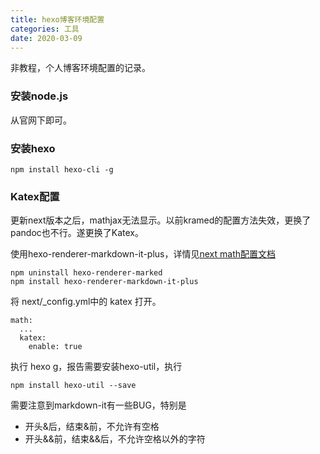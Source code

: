 ```yaml
---
title: hexo博客环境配置
categories: 工具
date: 2020-03-09
---
```

非教程，个人博客环境配置的记录。

### 安装node.js
从官网下即可。
### 安装hexo

```
npm install hexo-cli -g
```
### Katex配置
更新next版本之后，mathjax无法显示。以前kramed的配置方法失效，更换了pandoc也不行。遂更换了Katex。

<!-- more -->

使用hexo-renderer-markdown-it-plus，详情见[next math配置文档](https://github.com/theme-next/hexo-theme-next/blob/master/docs/MATH.md)

```
npm uninstall hexo-renderer-marked
npm install hexo-renderer-markdown-it-plus
```

将 next/_config.yml中的 katex 打开。

```
math:
  ...
  katex:
    enable: true
```

执行 hexo g，报告需要安装hexo-util，执行
```
npm install hexo-util --save
```
需要注意到markdown-it有一些BUG，特别是
- 开头&后，结束&前，不允许有空格
- 开头&&前，结束&&后，不允许空格以外的字符

